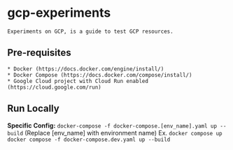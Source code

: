 # gcp-experiments

    Experiments on GCP, is a guide to test GCP resources.

## Pre-requisites

    * Docker (https://docs.docker.com/engine/install/)
    * Docker Compose (https://docs.docker.com/compose/install/)
    * Google Cloud project with Cloud Run enabled (https://cloud.google.com/run)

## Run Locally

**Specific Config:** `docker-compose -f docker-compose.[env_name].yaml up --build`  (Replace [env_name] with environment name)
Ex.
    ```
    docker compose up
    docker compose -f docker-compose.dev.yaml up --build
    ```
